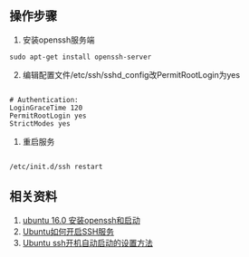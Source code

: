 ## 操作步骤

1. 安装openssh服务端

~~~
sudo apt-get install openssh-server
~~~

2. 编辑配置文件/etc/ssh/sshd_config改PermitRootLogin为yes

~~~

# Authentication:
LoginGraceTime 120
PermitRootLogin yes
StrictModes yes

~~~

1. 重启服务

~~~

/etc/init.d/ssh restart

~~~

## 相关资料
1. [ubuntu 16.0 安装openssh和启动](https://blog.csdn.net/xiao_yuanjl/article/details/79147314)
2. [Ubuntu如何开启SSH服务](https://www.cnblogs.com/jiarenanhao/p/9938280.html)
3. [Ubuntu ssh开机自动启动的设置方法](https://blog.csdn.net/kaikai136412162/article/details/98026747)